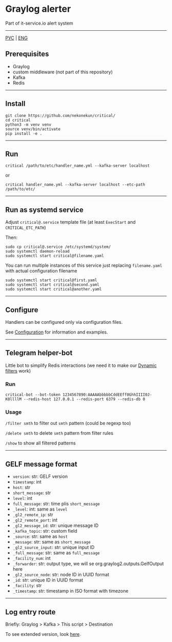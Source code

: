 # Graylog alerter 
Part of it-service.io alert system

------
[РУС](docs/ru/README.md) | [ENG](README.md)

## Prerequisites
 - Graylog
 - custom middleware (not part of this repository)
 - Kafka
 - Redis

------

## Install

```shell
git clone https://github.com/nekonekun/critical/
cd critical
python3 -m venv venv
source venv/bin/activate
pip install -e .
```

------

## Run

```shell
critical /path/to/etc/handler_name.yml --kafka-server localhost 
``` 
or
```shell
critical handler_name.yml --kafka-server localhost --etc-path /path/to/etc/
```

------

## Run as systemd service

Adjust `critical@.service` template file (at least `ExecStart` and `CRITICAL_ETC_PATH`)

Then:
```shell
sudo cp critical@.service /etc/systemd/system/
sudo systemctl daemon-reload
sudo systemctl start critical@filename.yaml
``` 

You can run multiple instances of this service just replacing `filename.yaml` with actual configuration filename

```shell
sudo systemctl start critical@first.yaml
sudo systemctl start critical@second.yaml
sudo systemctl start critical@another.yaml
```
------

## Configure

Handlers can be configured only via configuration files.

See [Configuration](docs/en/Configuration.md) for information and examples.

------

## Telegram helper-bot

Little bot to simplify Redis interactions (we need it to make our [Dynamic filters](docs/en/Configuration.md#4-dynamic-filters) work)

### Run

```shell
critical-bot --bot-token 1234567890:AAAAAbbbbbCddEEff0GhhIIII0J-K0llllM --redis-host 127.0.0.1 --redis-port 6379 --redis-db 0 
```

### Usage
`/filter smth` to filter out `smth` pattern (could be regexp too)

`/delete smth` to delete `smth` pattern from filter rules

`/show` to show all filtered patterns

------

## GELF message format

 - `version`: str: GELF version
 - `timestamp`: int
 - `host`: str 
 - `short_message`: str
 - `level`: int
 - `full_message`: str: time plis `short_message`
 - `_level`: int: same as `level`
 - `_gl2_remote_ip`: str
 - `_gl2_remote_port`: int
 - `_gl2_message_id`: str: unique message ID
 - `_kafka_topic`: str: custom field
 - `_source`: str: same as `host`
 - `_message`: str: same as `short_message`
 - `_gl2_source_input`: str: unique input ID
 - `_full_message`: str: same as `full_message`
 - `_facility_num`: int
 - `_forwarder`: str: output type, we will se org.graylog2.outputs.GelfOutput here
 - `_gl2_source_node`: str: node ID in UUID format
 - `_id`: str: unique ID in UUID format
 - `_facility`: str
 - `_timestamp`: str: timestamp in ISO format with timezone
------

## Log entry route
Briefly: Graylog > Kafka > This script > Destination

To see extended version, look [here](docs/en/LogEntryRoute.md).
